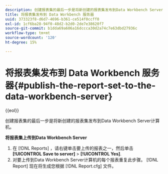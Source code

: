 ```yaml
---
description: 创建报表集的最后一步是将新创建的报表集发布到Data Workbench Server计算机。
title: 将报表集发布到 Data Workbench 服务器
uuid: 373323f8-d6d7-4696-b361-ce514f0ccff0
exl-id: 1cf6ba28-94f0-48d2-b2d0-2de7e38620f7
source-git-commit: b1dda69a606a16dccca30d2a74c7e63dbd27936c
workflow-type: tm+mt
source-wordcount: '120'
ht-degree: 15%

---
```


# 将报表集发布到 Data Workbench 服务器{#publish-the-report-set-to-the-data-workbench-server}

{{eol}}

创建报表集的最后一步是将新创建的报表集发布到Data Workbench Server计算机。

**将报表集上传到Data Workbench Server**

1. 在 [!DNL Reports] ，请右键单击要上传的报表之一，然后单击 **[!UICONTROL Save to server]** > **[!UICONTROL Yes]**.
1. 对要上传到Data Workbench Server计算机的每个报表重复此步骤。
   [!DNL Report] 现在将生成您根据 [!DNL Report.cfg] 文件。
